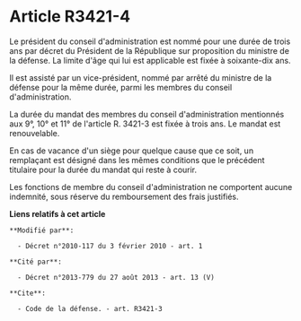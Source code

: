 # Article R3421-4

Le président du conseil d'administration est nommé pour une durée de trois ans par décret du Président de la République sur
proposition du ministre de la défense. La limite d'âge qui lui est applicable est fixée à soixante-dix ans. 

Il est assisté par un vice-président, nommé par arrêté du ministre de la défense pour la même durée, parmi les membres du
conseil d'administration. 

La durée du mandat des membres du conseil d'administration mentionnés aux 9°, 10° et 11° de l'article R. 3421-3 est fixée à
trois ans. Le mandat est renouvelable. 

En cas de vacance d'un siège pour quelque cause que ce soit, un remplaçant est désigné dans les mêmes conditions que le
précédent titulaire pour la durée du mandat qui reste à courir. 

Les fonctions de membre du conseil d'administration ne comportent aucune indemnité, sous réserve du remboursement des frais
justifiés.

**Liens relatifs à cet article**

	**Modifié par**:

	  - Décret n°2010-117 du 3 février 2010 - art. 1

	**Cité par**:

	  - Décret n°2013-779 du 27 août 2013 - art. 13 (V)

	**Cite**:

	  - Code de la défense. - art. R3421-3
